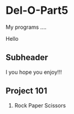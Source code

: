 # Del-O-Part5
My programs ....

Hello

## Subheader

I you hope you enjoy!!!

## Project 101

1. Rock Paper Scissors
